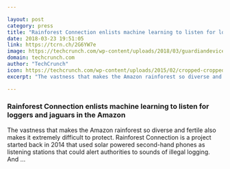 ```yaml
---

layout: post
category: press
title: "Rainforest Connection enlists machine learning to listen for loggers and jaguars in the Amazon"
date: 2018-03-23 19:51:05
link: https://tcrn.ch/2G6YW7e
image: https://techcrunch.com/wp-content/uploads/2018/03/guardiandevice.jpg?w=593
domain: techcrunch.com
author: "TechCrunch"
icon: https://techcrunch.com/wp-content/uploads/2015/02/cropped-cropped-favicon-gradient.png?w=180
excerpt: "The vastness that makes the Amazon rainforest so diverse and fertile also makes it extremely difficult to protect. Rainforest Connection is a project started back in 2014 that used solar powered second-hand phones as listening stations that could alert authorities to sounds of illegal logging. And …"

---
```


### Rainforest Connection enlists machine learning to listen for loggers and jaguars in the Amazon

The vastness that makes the Amazon rainforest so diverse and fertile also makes it extremely difficult to protect. Rainforest Connection is a project started back in 2014 that used solar powered second-hand phones as listening stations that could alert authorities to sounds of illegal logging. And …